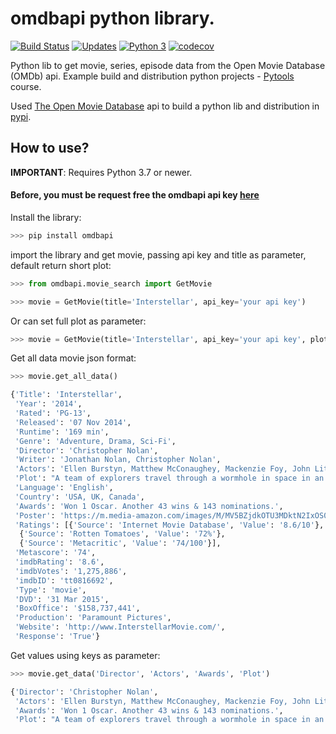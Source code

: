 # omdbapi python library.
[![Build Status](https://travis-ci.org/dubirajara/omdbapi.svg?branch=master)](https://travis-ci.org/dubirajara/omdbapi)
[![Updates](https://pyup.io/repos/github/dubirajara/omdbapi/shield.svg)](https://pyup.io/repos/github/dubirajara/omdbapi/)
[![Python 3](https://pyup.io/repos/github/dubirajara/omdbapi/python-3-shield.svg)](https://pyup.io/repos/github/dubirajara/omdbapi/)
[![codecov](https://codecov.io/gh/dubirajara/omdbapi/branch/master/graph/badge.svg)](https://codecov.io/gh/dubirajara/omdbapi)

Python lib to get movie, series, episode data from the Open Movie Database (OMDb) api.
Example build and distribution python projects - [Pytools](http://www.python.pro.br) course.

Used [The Open Movie Database](http://www.omdbapi.com) api to build a python lib and distribution in [pypi](https://pypi.org/project/omdbapi/).

## How to use? 

**IMPORTANT**: Requires Python 3.7 or newer.

#### Before, you must be request free the omdbapi api key [here](http://www.omdbapi.com/apikey.aspx?__EVENTTARGET=freeAcct&__EVENTARGUMENT=&__LASTFOCUS=&__VIEWSTATE=%2FwEPDwUKLTIwNDY4MTIzNQ9kFgYCAQ9kFgICBw8WAh4HVmlzaWJsZWhkAgIPFgIfAGhkAgMPFgIfAGhkGAEFHl9fQ29udHJvbHNSZXF1aXJlUG9zdEJhY2tLZXlfXxYDBQtwYXRyZW9uQWNjdAUIZnJlZUFjY3QFCGZyZWVBY2N0x0euvR%2FzVv1jLU3mGetH4R3kWtYKWACCaYcfoP1IY8g%3D&__VIEWSTATEGENERATOR=5E550F58&__EVENTVALIDATION=%2FwEdAAU5GG7XylwYou%2BzznFv7FbZmSzhXfnlWWVdWIamVouVTzfZJuQDpLVS6HZFWq5fYpioiDjxFjSdCQfbG0SWduXFd8BcWGH1ot0k0SO7CfuulN6vYN8IikxxqwtGWTciOwQ4e4xie4N992dlfbpyqd1D&at=freeAcct&Email=)

Install the library:
```python
>>> pip install omdbapi
```

import the library and get movie, passing api key and title as parameter, default return short plot:
```python
>>> from omdbapi.movie_search import GetMovie

>>> movie = GetMovie(title='Interstellar', api_key='your api key')
```

Or can set full plot as parameter:
```python
>>> movie = GetMovie(title='Interstellar', api_key='your api key', plot='full')
```


Get all data movie json format:
```python
>>> movie.get_all_data()

{'Title': 'Interstellar',
 'Year': '2014',
 'Rated': 'PG-13',
 'Released': '07 Nov 2014',
 'Runtime': '169 min',
 'Genre': 'Adventure, Drama, Sci-Fi',
 'Director': 'Christopher Nolan',
 'Writer': 'Jonathan Nolan, Christopher Nolan',
 'Actors': 'Ellen Burstyn, Matthew McConaughey, Mackenzie Foy, John Lithgow',
 'Plot': "A team of explorers travel through a wormhole in space in an attempt to ensure humanity's survival.",
 'Language': 'English',
 'Country': 'USA, UK, Canada',
 'Awards': 'Won 1 Oscar. Another 43 wins & 143 nominations.',
 'Poster': 'https://m.media-amazon.com/images/M/MV5BZjdkOTU3MDktN2IxOS00OGEyLWFmMjktY2FiMmZkNWIyODZiXkEyXkFqcGdeQXVyMTMxODk2OTU@._V1_SX300.jpg',
 'Ratings': [{'Source': 'Internet Movie Database', 'Value': '8.6/10'},
  {'Source': 'Rotten Tomatoes', 'Value': '72%'},
  {'Source': 'Metacritic', 'Value': '74/100'}],
 'Metascore': '74',
 'imdbRating': '8.6',
 'imdbVotes': '1,275,886',
 'imdbID': 'tt0816692',
 'Type': 'movie',
 'DVD': '31 Mar 2015',
 'BoxOffice': '$158,737,441',
 'Production': 'Paramount Pictures',
 'Website': 'http://www.InterstellarMovie.com/',
 'Response': 'True'}
```

Get values using keys as parameter:
```python
>>> movie.get_data('Director', 'Actors', 'Awards', 'Plot')

{'Director': 'Christopher Nolan',
 'Actors': 'Ellen Burstyn, Matthew McConaughey, Mackenzie Foy, John Lithgow',
 'Awards': 'Won 1 Oscar. Another 43 wins & 143 nominations.',
 'Plot': "A team of explorers travel through a wormhole in space in an attempt to ensure humanity's survival."}
```
